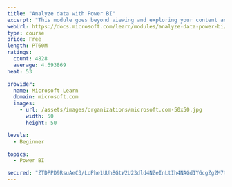 ```yaml
---
title: "Analyze data with Power BI"
excerpt: "This module goes beyond viewing and exploring your content and explains how to interact with it by working with reports and dashboards to uncover and share new business insights."
webUrl: https://docs.microsoft.com/learn/modules/analyze-data-power-bi/
type: course
price: Free
length: PT60M
ratings:
  count: 4828
  average: 4.693869
heat: 53

provider:
  name: Microsoft Learn
  domain: microsoft.com
  images:
    - url: /assets/images/organizations/microsoft.com-50x50.jpg
      width: 50
      height: 50

levels:
  - Beginner

topics:
  - Power BI

secured: "ZTDPPD9RsuAeC3/LoPhe1UUhBGtW2U23dld4NZeInLtIh4NAGd1YGcgZg2M7t297IhQue+X1REUX6KbsZEzSZScjYqELIJ/lvFCxmh5zwpOqzPeL19/ScDvU8t+//smPbzEHj/0dMjxm0Lvw3oD1fWOpgnC6TYc7sTg6tNYvPI732yz7qiKiCdHBQ3bpn87p4AM8xgeag864uCM27tVB+Xf+0i7nst7mX3P7I5l0g8Anyp0aj1q0aJigrMElNiwfneREnCeYyrtjwCtFpoHVOV7R5GOczbNk6+OfxRcffokpQHH/U0EsaarEhpapGoq4XfVUDoM8ywOoXZS2XcmZCoyk7dUVjGSnza5vaJm/JYpqAc6SvLiYIYcFYfJhkGF6DKBdVmCyzFy2bPoFaf8Hf8LI8YUiyF+zxD9jXg8+FLU=;uruEq711u4mE2XR77nptig=="
---
```


